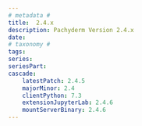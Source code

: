 ```yaml
---
# metadata # 
title:  2.4.x
description: Pachyderm Version 2.4.x 
date: 
# taxonomy #
tags:
series:
seriesPart:
cascade:
    latestPatch: 2.4.5
    majorMinor: 2.4
    clientPython: 7.3
    extensionJupyterLab: 2.4.6
    mountServerBinary: 2.4.6
---
```

